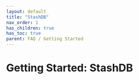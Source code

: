 ```yaml
---
layout: default
title: "StashDB"
nav_order: 1
has_children: true
has_toc: true
parent: FAQ / Getting Started
---
```


# Getting Started: StashDB
